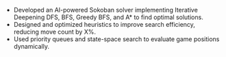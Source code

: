 - Developed an AI-powered Sokoban solver implementing Iterative Deepening DFS, BFS, Greedy BFS, and A* to find optimal solutions.
- Designed and optimized heuristics to improve search efficiency, reducing move count by X%.
- Used priority queues and state-space search to evaluate game positions dynamically.
